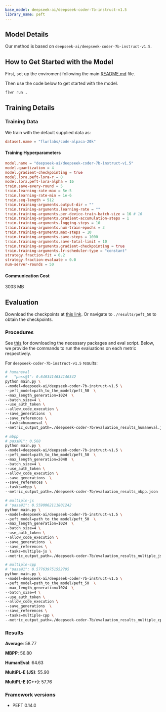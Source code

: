 ```yaml
---
base_model: deepseek-ai/deepseek-coder-7b-instruct-v1.5
library_name: peft
---
```


## Model Details

Our method is based on `deepseek-ai/deepseek-coder-7b-instruct-v1.5`.

## How to Get Started with the Model

First, set up the enviroment following the main [README.md](../README.md) file.

Then use the code below to get started with the model.

`flwr run .`

## Training Details

### Training Data

We train with the default supplied data as:

```toml
dataset.name = "flwrlabs/code-alpaca-20k"
```

#### Training Hyperparameters

```toml
model.name = "deepseek-ai/deepseek-coder-7b-instruct-v1.5"
model.quantization = 4
model.gradient-checkpointing = true
model.lora.peft-lora-r = 8 
model.lora.peft-lora-alpha = 16 
train.save-every-round = 5
train.learning-rate-max = 5e-5
train.learning-rate-min = 1e-6
train.seq-length = 512
train.training-arguments.output-dir = ""
train.training-arguments.learning-rate = ""
train.training-arguments.per-device-train-batch-size = 16 # 16
train.training-arguments.gradient-accumulation-steps = 1
train.training-arguments.logging-steps = 10
train.training-arguments.num-train-epochs = 3
train.training-arguments.max-steps = 10
train.training-arguments.save-steps = 1000
train.training-arguments.save-total-limit = 10
train.training-arguments.gradient-checkpointing = true
train.training-arguments.lr-scheduler-type = "constant"
strategy.fraction-fit = 0.2
strategy.fraction-evaluate = 0.0
num-server-rounds = 50 
```

#### Communication Cost

3003 MB

## Evaluation

<!-- This section describes the evaluation protocols and provides the results. -->
Download the checkpoints at [this link](https://drive.google.com/drive/folders/1EYTVdWQB-QMNeACqwk8Dlna8KuHUKi2J?usp=sharing). Or navigate to `./results/peft_50` to obtain the checkpoints.

### Procedures

See [this](https://github.com/adap/flower/tree/main/benchmarks/flowertune-llm/evaluation/code) for downloading the necessary packages and eval script. Below, we provide the commands to run the evaluations on each metric respectively.

For `deepseek-coder-7b-instruct-v1.5` results:

```bash
# humaneval
#   "pass@1": 0.6463414634146342
python main.py \
--model=deepseek-ai/deepseek-coder-7b-instruct-v1.5 \
--peft_model=path_to_the_model/peft_50  \
--max_length_generation=1024  \
--batch_size=4 \
--use_auth_token \
--allow_code_execution \
--save_generations  \
--save_references \
--tasks=humaneval \
--metric_output_path=./deepseek-coder-7b/evaluation_results_humaneval.json

# mbpp
# pass@1": 0.568
python main.py \
--model=deepseek-ai/deepseek-coder-7b-instruct-v1.5 \
--peft_model=path_to_the_model/peft_50  \
--max_length_generation=2048  \
--batch_size=4 \
--use_auth_token \
--allow_code_execution \
--save_generations  \
--save_references \
--tasks=mbpp \
--metric_output_path=./deepseek-coder-7b/evaluation_results_mbpp.json

# multiple-js
# "pass@1": 0.5590062111801242 
python main.py \
--model=deepseek-ai/deepseek-coder-7b-instruct-v1.5 \
--peft_model=path_to_the_model/peft_50  \
--max_length_generation=1024  \
--batch_size=4 \
--use_auth_token \
--allow_code_execution \
--save_generations  \
--save_references \
--tasks=multiple-js \
--metric_output_path=./deepseek-coder-7b/evaluation_results_multiple_js.json

# multiple-cpp
# "pass@1": 0.577639751552795
python main.py \
--model=deepseek-ai/deepseek-coder-7b-instruct-v1.5 \
--peft_model=path_to_the_model/peft_50  \
--max_length_generation=1024  \
--batch_size=4 \
--use_auth_token \
--allow_code_execution \
--save_generations  \
--save_references \
--tasks=multiple-cpp \
--metric_output_path=./deepseek-coder-7b/evaluation_results_multiple_cpp.json
```

### Results

__Average__: 58.77

__MBPP__: 56.80

__HumanEval__: 64.63

__MultiPL-E (JS)__: 55.90

__MultiPL-E (C++)__: 57.76


### Framework versions

- PEFT 0.14.0